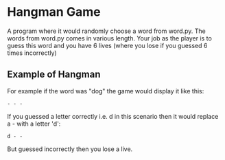 # Hangman Game
A program where it would randomly choose a word from word.py. The words from word.py comes in various length.
Your job as the player is to guess this word and you have 6 lives (where you lose if you guessed 6 times incorrectly)

## Example of Hangman
For example if the word was "dog" the game would display it like this:
```
- - -
```

If you guessed a letter correctly i.e. d in this scenario then it would replace a - with a letter 'd':
```
d - -
```
But guessed incorrectly then you lose a live.
